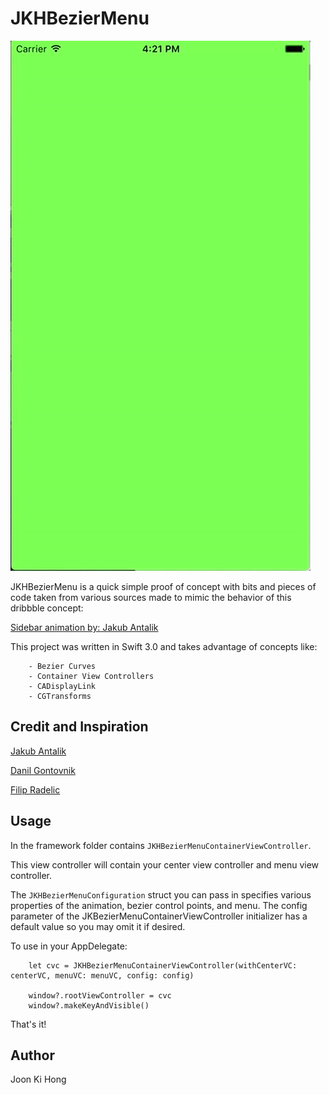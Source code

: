 # JKHBezierMenu

![Example gif](./example.gif)

JKHBezierMenu is a quick simple proof of concept with bits and pieces of code taken from various sources made to mimic the behavior of this dribbble concept:

[Sidebar animation by: Jakub Antalik](https://dribbble.com/shots/1949368-Sidebar-animation)

This project was written in Swift 3.0 and takes advantage of concepts like:

		- Bezier Curves
		- Container View Controllers
		- CADisplayLink
		- CGTransforms

## Credit and Inspiration

[Jakub Antalik](https://dribbble.com/shots/1949368-Sidebar-animation)

[Danil Gontovnik](https://medium.com/@gontovnik/elastic-view-animation-or-how-i-built-dgelasticpulltorefresh-269a3ba8636e#.6ygtqunjz)

[Filip Radelic](https://github.com/fichek/InteractiveShape)

## Usage
  
In the framework folder contains `JKHBezierMenuContainerViewController`.

This view controller will contain your center view controller and menu view controller.

The `JKHBezierMenuConfiguration` struct you can pass in specifies various properties of the animation, bezier control points, and menu. The config parameter of the JKBezierMenuContainerViewController initializer has a default value so you may omit it if desired.

To use in your AppDelegate:

		let cvc = JKHBezierMenuContainerViewController(withCenterVC: centerVC, menuVC: menuVC, config: config)
		
		window?.rootViewController = cvc
		window?.makeKeyAndVisible()
		
That's it!


## Author

Joon Ki Hong
